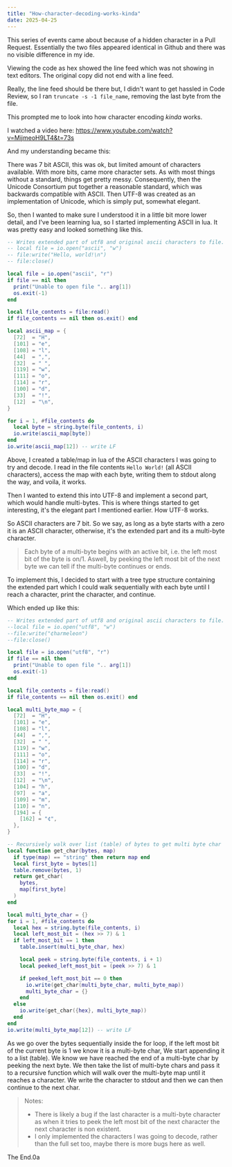 ```yaml
---
title: "How-character-decoding-works-kinda"
date: 2025-04-25
---
```


This series of events came about because of a hidden character in a Pull Request. Essentially the two files appeared identical in Github and there was no visible difference in my ide.

Viewing the code as hex showed the line feed which was not showing in text editors. The original copy did not end with a line feed. 

Really, the line feed should be there but, I didn't want to get hassled in Code Review, so I ran `truncate -s -1 file_name`, removing the last byte from the file.

This prompted me to look into how character encoding *kinda* works.

I watched a video here: https://www.youtube.com/watch?v=MijmeoH9LT4&t=73s 

And my understanding became this: 

There was 7 bit ASCII, this was ok, but limited amount of characters available. With more bits, came more character sets. As with most things without a standard, things get pretty messy. Consequently, then the Unicode Consortium put together a reasonable standard, which was backwards compatible with ASCII. Then UTF-8 was created as an implementation of Unicode, which is simply put, somewhat elegant.

So, then I wanted to make sure I understood it in a little bit more lower detail, and I've been learning lua, so I started implementing ASCII in lua. It was pretty easy and looked something like this.

```lua
-- Writes extended part of utf8 and original ascii characters to file. UNCOMMENT TO CREATE THE FILE
-- local file = io.open("ascii", "w")
-- file:write("Hello, world!\n")
-- file:close()

local file = io.open("ascii", "r")
if file == nil then
  print("Unable to open file ".. arg[1])
  os.exit(-1)
end

local file_contents = file:read()
if file_contents == nil then os.exit() end

local ascii_map = {
  [72]  = "H",
  [101] = "e",
  [108] = "l",
  [44]  = ",",
  [32]  = " ",
  [119] = "w",
  [111] = "o",
  [114] = "r",
  [100] = "d",
  [33]  = "!",
  [12]  = "\n",
}

for i = 1, #file_contents do
  local byte = string.byte(file_contents, i)
  io.write(ascii_map[byte])
end
io.write(ascii_map[12]) -- write LF
```

Above, I created a table/map in lua of the ASCII characters I was going to try and decode. 
I read in the file contents `Hello World!` (all ASCII characters), access the map with each byte,
 writing them to stdout along the way, and voila, it works.

Then I wanted to extend this into UTF-8 and implement a second part, which would handle multi-bytes. This is where things started to get interesting, it's the elegant part I mentioned earlier. How UTF-8 works.

So ASCII characters are 7 bit. So we say, as long as a byte starts with a zero it is an ASCII character, otherwise, it's the extended part and its a multi-byte character.

> Each byte of a multi-byte begins with an active bit, i.e. the left most bit of the byte is on/1. Aswell, by peeking the left most bit of the next byte we can tell if the multi-byte continues or ends.

To implement this, I decided to start with a tree type structure containing the extended part which I could walk sequentially with each byte until I reach a character, print the character, and continue.

Which ended up like this:

```lua
-- Writes extended part of utf8 and original ascii characters to file. UNCOMMENT TO CREATE THE FILE
--local file = io.open("utf8", "w")
--file:write("¢harmeleon")
--file:close()

local file = io.open("utf8", "r")
if file == nil then
  print("Unable to open file ".. arg[1])
  os.exit(-1)
end

local file_contents = file:read()
if file_contents == nil then os.exit() end

local multi_byte_map = {
  [72]  = "H",
  [101] = "e",
  [108] = "l",
  [44]  = ",",
  [32]  = " ",
  [119] = "w",
  [111] = "o",
  [114] = "r",
  [100] = "d",
  [33]  = "!",
  [12]  = "\n",
  [104] = "h",
  [97]  = "a",
  [109] = "m",
  [110] = "n",
  [194] = {
    [162] = "¢",
  },
}

-- Recursively walk over list (table) of bytes to get multi byte char
local function get_char(bytes, map)
  if type(map) == "string" then return map end
  local first_byte = bytes[1]
  table.remove(bytes, 1)
  return get_char(
    bytes,
    map[first_byte]
  )
end

local multi_byte_char = {}
for i = 1, #file_contents do
  local hex = string.byte(file_contents, i)
  local left_most_bit = (hex >> 7) & 1
  if left_most_bit == 1 then
    table.insert(multi_byte_char, hex)

    local peek = string.byte(file_contents, i + 1)
    local peeked_left_most_bit = (peek >> 7) & 1

    if peeked_left_most_bit == 0 then
      io.write(get_char(multi_byte_char, multi_byte_map))
      multi_byte_char = {}
    end
  else
    io.write(get_char({hex}, multi_byte_map))
  end
end
io.write(multi_byte_map[12]) -- write LF

```

As we go over the bytes sequentially inside the for loop, if the left most bit of the current byte is 1 we know it is a multi-byte char, We start appending it to a list (table). We know we have reached the end of a multi-byte char by peeking the next byte. We then take the list of multi-byte chars and pass it to a recursive function which will walk over the multi-byte map until it reaches a character. We write the character to stdout and then we can then continue to the next char.

> Notes: 
> - There is likely a bug if the last character is a multi-byte character as when it tries to peek the left most bit of the next character the next character is non existent.
> - I only implemented the characters I was going to decode, rather than the full set too, maybe there is more bugs here as well.

The End.0a

